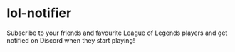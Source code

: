 # lol-notifier
Subscribe to your friends and favourite League of Legends players and get notified on Discord when they start playing!
